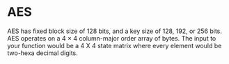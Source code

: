 # AES
AES has fixed block size of 128 bits, and a key size of 128, 192, or 256 bits. AES operates on a 4 × 4 column-major order array of bytes.
The input to your function would be a 4 X 4 state matrix where every element would be two-hexa decimal digits.
